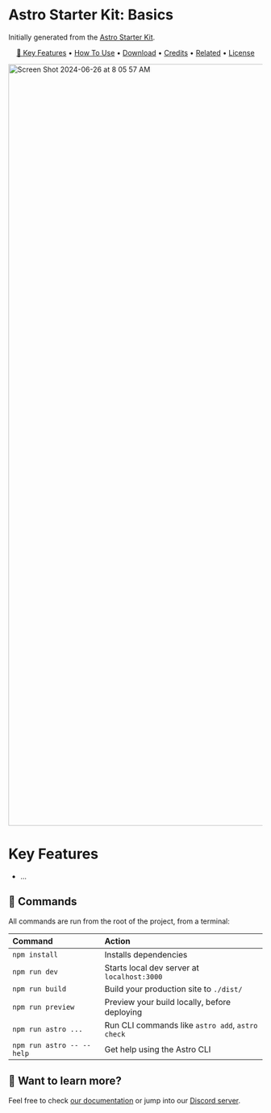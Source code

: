 # Astro Starter Kit: Basics

Initially generated from the [Astro Starter Kit](https://docs.astro.build/en/getting-started/).

<p align="center">
  <a href="#key-features">🔑 Key Features</a> •
  <a href="#how-to-use">How To Use</a> •
  <a href="#download">Download</a> •
  <a href="#credits">Credits</a> •
  <a href="#related">Related</a> •
  <a href="#license">License</a>
</p>

<img width="1512" alt="Screen Shot 2024-06-26 at 8 05 57 AM" src="https://github.com/kwicherbelliaken/bad-reviews-make-good-movies/assets/35620369/b7858811-cd78-48d5-940f-9223a6b14246">


# Key Features

* ...


## 🧞 Commands

All commands are run from the root of the project, from a terminal:

| Command                   | Action                                           |
| :------------------------ | :----------------------------------------------- |
| `npm install`             | Installs dependencies                            |
| `npm run dev`             | Starts local dev server at `localhost:3000`      |
| `npm run build`           | Build your production site to `./dist/`          |
| `npm run preview`         | Preview your build locally, before deploying     |
| `npm run astro ...`       | Run CLI commands like `astro add`, `astro check` |
| `npm run astro -- --help` | Get help using the Astro CLI                     |

## 👀 Want to learn more?

Feel free to check [our documentation](https://docs.astro.build) or jump into our [Discord server](https://astro.build/chat).
